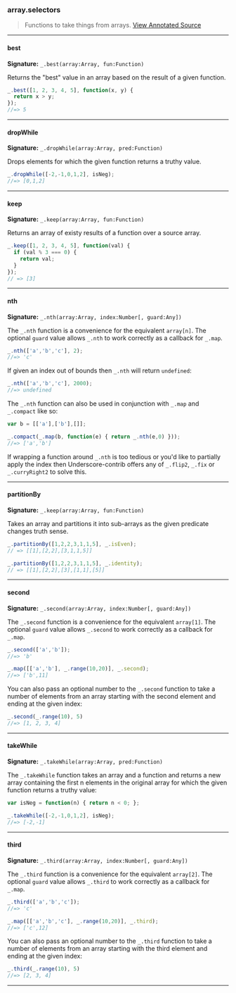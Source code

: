 ### array.selectors

> Functions to take things from arrays. <a href="docs/lodash.array.selectors.js.html" class="btn btn-primary btn-xs">View Annotated Source</a>

--------------------------------------------------------------------------------

#### best

**Signature:** `_.best(array:Array, fun:Function)`

Returns the "best" value in an array based on the result of a given function.

```javascript
_.best([1, 2, 3, 4, 5], function(x, y) {
  return x > y;
});
//=> 5
```

--------------------------------------------------------------------------------

#### dropWhile

**Signature:** `_.dropWhile(array:Array, pred:Function)`

Drops elements for which the given function returns a truthy value.

```javascript
_.dropWhile([-2,-1,0,1,2], isNeg);
//=> [0,1,2]
```

--------------------------------------------------------------------------------

#### keep

**Signature:** `_.keep(array:Array, fun:Function)`

Returns an array of existy results of a function over a source array.

```javascript
_.keep([1, 2, 3, 4, 5], function(val) {
  if (val % 3 === 0) {
    return val;
  }
});
// => [3]
```

--------------------------------------------------------------------------------

#### nth

**Signature:** `_.nth(array:Array, index:Number[, guard:Any])`

The `_.nth` function is a convenience for the equivalent `array[n]`. The
optional `guard` value allows `_.nth` to work correctly as a callback for
`_.map`.

```javascript
_.nth(['a','b','c'], 2);
//=> 'c'
```

If given an index out of bounds then `_.nth` will return `undefined`:

```javascript
_.nth(['a','b','c'], 2000);
//=> undefined
```

The `_.nth` function can also be used in conjunction with `_.map` and `_.compact` like so:

```javascript
var b = [['a'],['b'],[]];

_.compact(_.map(b, function(e) { return _.nth(e,0) }));
//=> ['a','b']
```

If wrapping a function around `_.nth` is too tedious or you'd like to partially apply the index then Underscore-contrib offers any of `_.flip2`, `_.fix` or `_.curryRight2` to solve this.

--------------------------------------------------------------------------------

#### partitionBy

**Signature:** `_.keep(array:Array, fun:Function)`

Takes an array and partitions it into sub-arrays as the given predicate changes
truth sense.

```javascript
_.partitionBy([1,2,2,3,1,1,5], _.isEven);
// => [[1],[2,2],[3,1,1,5]]

_.partitionBy([1,2,2,3,1,1,5], _.identity);
// => [[1],[2,2],[3],[1,1],[5]]
```

--------------------------------------------------------------------------------

#### second

**Signature:** `_.second(array:Array, index:Number[, guard:Any])`

The `_.second` function is a convenience for the equivalent `array[1]`. The
optional `guard` value allows `_.second` to work correctly as a callback for
`_.map`.

```javascript
_.second(['a','b']);
//=> 'b'

_.map([['a','b'], _.range(10,20)], _.second);
//=> ['b',11]
```

You can also pass an optional number to the `_.second` function to take a number of elements from an array starting with the second element and ending at the given index:

```javascript
_.second(_.range(10), 5)
//=> [1, 2, 3, 4]
```

--------------------------------------------------------------------------------

#### takeWhile

**Signature:** `_.takeWhile(array:Array, pred:Function)`

The `_.takeWhile` function takes an array and a function and returns a new array containing the first n elements in the original array for which the given function returns a truthy value:

```javascript
var isNeg = function(n) { return n < 0; };

_.takeWhile([-2,-1,0,1,2], isNeg);
//=> [-2,-1]
```

--------------------------------------------------------------------------------

#### third

**Signature:** `_.third(array:Array, index:Number[, guard:Any])`

The `_.third` function is a convenience for the equivalent `array[2]`. The
optional `guard` value allows `_.third` to work correctly as a callback for
`_.map`.

```javascript
_.third(['a','b','c']);
//=> 'c'

_.map([['a','b','c'], _.range(10,20)], _.third);
//=> ['c',12]
```

You can also pass an optional number to the `_.third` function to take a number of elements from an array starting with the third element and ending at the given index:

```javascript
_.third(_.range(10), 5)
//=> [2, 3, 4]
```

--------------------------------------------------------------------------------